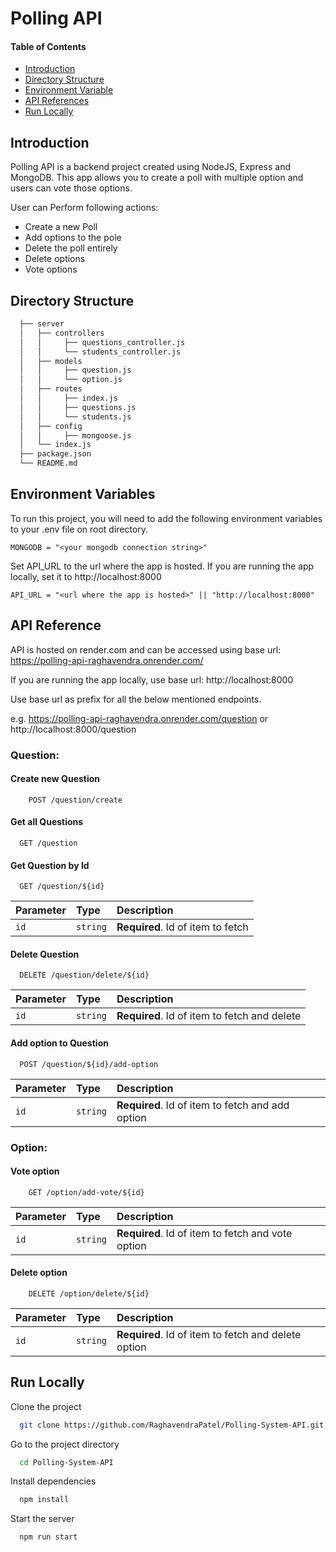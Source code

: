 # Polling API

#### Table of Contents

- [Introduction](#introduction)
- [Directory Structure](#directory-structure)
- [Environment Variable](#environment-variable)
- [API References](#api-reference)
- [Run Locally](#run-locally)

## Introduction

Polling API is a backend project created using NodeJS, Express and MongoDB. This app allows you to create a poll with multiple option and users can vote those options.

User can Perform following actions:

- Create a new Poll
- Add options to the pole
- Delete the poll entirely
- Delete options
- Vote options

## Directory Structure

```bash
  ├── server
  │   ├── controllers
  │   │     ├── questions_controller.js
  │   │     └── students_controller.js
  │   ├── models
  │   │     ├── question.js
  │   │     └── option.js
  │   ├── routes
  │   │     ├── index.js
  │   │     ├── questions.js
  │   │     └── students.js
  │   ├── config
  │   │     ├── mongoose.js
  │   └── index.js
  ├── package.json
  └── README.md
```

## Environment Variables

To run this project, you will need to add the following environment variables to your .env file on root directory.

`MONGODB = "<your mongodb connection string>"`

Set API_URL to the url where the app is hosted. If you are running the app locally, set it to http://localhost:8000

`API_URL = "<url where the app is hosted>" || "http://localhost:8000"`

## API Reference

API is hosted on render.com and can be accessed using base url: https://polling-api-raghavendra.onrender.com/

If you are running the app locally, use base url: http://localhost:8000

Use base url as prefix for all the below mentioned endpoints.

e.g. https://polling-api-raghavendra.onrender.com/question or http://localhost:8000/question

### Question:

#### Create new Question

```http
    POST /question/create
```

#### Get all Questions

```http
  GET /question
```

#### Get Question by Id

```http
  GET /question/${id}
```

| Parameter | Type     | Description                       |
| :-------- | :------- | :-------------------------------- |
| `id`      | `string` | **Required**. Id of item to fetch |

#### Delete Question

```http
  DELETE /question/delete/${id}
```

| Parameter | Type     | Description                                  |
| :-------- | :------- | :------------------------------------------- |
| `id`      | `string` | **Required**. Id of item to fetch and delete |

#### Add option to Question

```http
  POST /question/${id}/add-option
```

| Parameter | Type     | Description                                      |
| :-------- | :------- | :----------------------------------------------- |
| `id`      | `string` | **Required**. Id of item to fetch and add option |

### Option:

#### Vote option

```http
    GET /option/add-vote/${id}
```

| Parameter | Type     | Description                                       |
| :-------- | :------- | :------------------------------------------------ |
| `id`      | `string` | **Required**. Id of item to fetch and vote option |

#### Delete option

```http
    DELETE /option/delete/${id}
```

| Parameter | Type     | Description                                         |
| :-------- | :------- | :-------------------------------------------------- |
| `id`      | `string` | **Required**. Id of item to fetch and delete option |

## Run Locally

Clone the project

```bash
  git clone https://github.com/RaghavendraPatel/Polling-System-API.git
```

Go to the project directory

```bash
  cd Polling-System-API
```

Install dependencies

```bash
  npm install
```

Start the server

```bash
  npm run start
```
